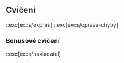 ## Cvičení
::exc[excs/expres]
::exc[excs/oprava-chyby]

### Bonusové cvičení
::exc[excs/nakladatel]
